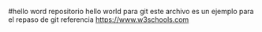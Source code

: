 #hello word
repositorio hello world para git 
este archivo es un ejemplo para el repaso de git 
referencia https://www.w3schools.com
